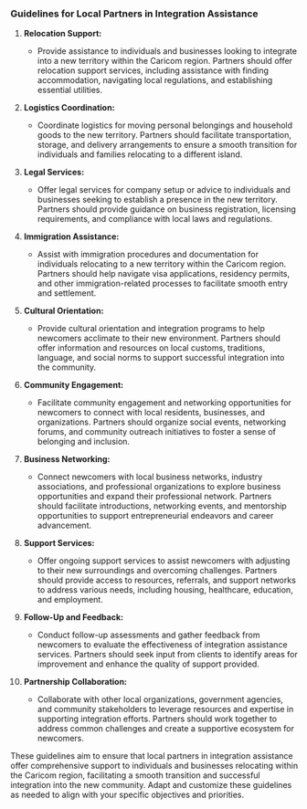 ### Guidelines for Local Partners in Integration Assistance

1. **Relocation Support:**

   - Provide assistance to individuals and businesses looking to integrate into a new territory within the Caricom region. Partners should offer relocation support services, including assistance with finding accommodation, navigating local regulations, and establishing essential utilities.

2. **Logistics Coordination:**

   - Coordinate logistics for moving personal belongings and household goods to the new territory. Partners should facilitate transportation, storage, and delivery arrangements to ensure a smooth transition for individuals and families relocating to a different island.

3. **Legal Services:**

   - Offer legal services for company setup or advice to individuals and businesses seeking to establish a presence in the new territory. Partners should provide guidance on business registration, licensing requirements, and compliance with local laws and regulations.

4. **Immigration Assistance:**

   - Assist with immigration procedures and documentation for individuals relocating to a new territory within the Caricom region. Partners should help navigate visa applications, residency permits, and other immigration-related processes to facilitate smooth entry and settlement.

5. **Cultural Orientation:**

   - Provide cultural orientation and integration programs to help newcomers acclimate to their new environment. Partners should offer information and resources on local customs, traditions, language, and social norms to support successful integration into the community.

6. **Community Engagement:**

   - Facilitate community engagement and networking opportunities for newcomers to connect with local residents, businesses, and organizations. Partners should organize social events, networking forums, and community outreach initiatives to foster a sense of belonging and inclusion.

7. **Business Networking:**

   - Connect newcomers with local business networks, industry associations, and professional organizations to explore business opportunities and expand their professional network. Partners should facilitate introductions, networking events, and mentorship opportunities to support entrepreneurial endeavors and career advancement.

8. **Support Services:**

   - Offer ongoing support services to assist newcomers with adjusting to their new surroundings and overcoming challenges. Partners should provide access to resources, referrals, and support networks to address various needs, including housing, healthcare, education, and employment.

9. **Follow-Up and Feedback:**

   - Conduct follow-up assessments and gather feedback from newcomers to evaluate the effectiveness of integration assistance services. Partners should seek input from clients to identify areas for improvement and enhance the quality of support provided.

10. **Partnership Collaboration:**
    - Collaborate with other local organizations, government agencies, and community stakeholders to leverage resources and expertise in supporting integration efforts. Partners should work together to address common challenges and create a supportive ecosystem for newcomers.

These guidelines aim to ensure that local partners in integration assistance offer comprehensive support to individuals and businesses relocating within the Caricom region, facilitating a smooth transition and successful integration into the new community. Adapt and customize these guidelines as needed to align with your specific objectives and priorities.
